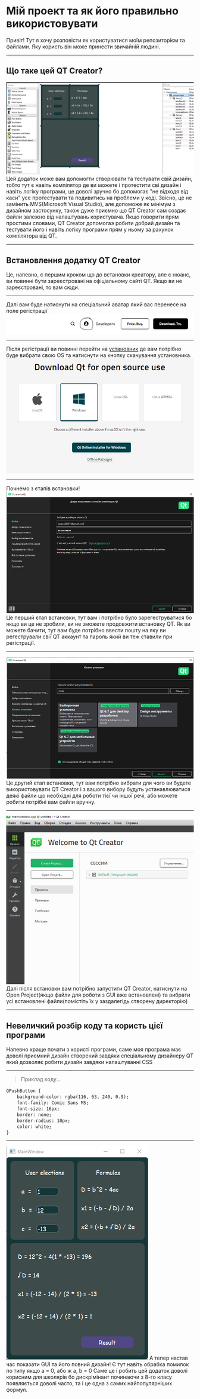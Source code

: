 <h1>Мій проект та як його правильно використовувати</h1>
Привіт! Тут я хочу розповісти як користуватися моїм репозиторієм та файлами.
Яку користь він може принести звичайній людині.
<hr>
<h2>Що таке цей QT Creator?</h2>
<img src="https://github.com/serafimiumroadtojunior/cpp_qt6_diskriminant/blob/main/qt_5.png">
Цей додаток може вам допомогти створювати та тестувати свій дизайн, тобто тут є навіть компілятор де ви можете і протестити сві дизайн і навіть логіку програми, це доволі зручно бо допомогає "не відходя від каси" усе протестувати та подивитись на проблеми у коді. Звісно, це не замінить MVS(Microsoft Visual Studio), але допоможе як мінімум з дизайном застосунку, також дуже приємно що QT Creator сам создає файли залежно від налаштувань користувача. Якщо говорити прям простими словами, QT Creator допомогаэ робити добрий дизайн та тестувати його і навіть логіку програми прям у ньому за рахунок компілятора від QT.
<hr>
<h2>Встановлення додатку QT Creator</h2>
Це, напевно, є першим кроком що до встановки креатору, але є нюанс, ви повинні бути зареєстровані на офіціальному сайті QT. Якщо ви не зареєстровані, то вам <a href="https://www.qt.io/" target="_blank" style="text-decoration: none;">сюди</a>.
<hr>
Далі вам буде натиснути на спеціальний аватар який вас перенесе на поле регістрації
<img src="https://raw.githubusercontent.com/serafimiumroadtojunior/cpp_qt6_diskriminant/main/github_2.png" alt="Далі як ви натиснете на нього вас перекине до специального віконця, там вам потрібно бути натиснути на Create QT Account і потім заповнити усі данні">
<hr>
Після регістрації ви повинні перейти на <a href="https://www.qt.io/download-qt-installer-oss?hsCtaTracking=99d9dd4f-5681-48d2-b096-470725510d34%7C074ddad0-fdef-4e53-8aa8-5e8a876d6ab4" target="_blank" >установник</a> де вам потрібно буде вибрати свою OS та натиснути на кнопку скачування установника.
<img src="https://raw.githubusercontent.com/serafimiumroadtojunior/cpp_qt6_diskriminant/main/installer.png" alt="Скачування установника">
<hr>
Почнемо з єтапів встановки!
<img src="https://github.com/serafimiumroadtojunior/cpp_qt6_diskriminant/blob/main/qt_1.png">
Це перший єтап встановки, тут вам і потрібно було зарегеструватися бо якщо ви це не зробили, ви не зможете продовжити встановку QT.
Як ви можете бачити, тут вам буде потрібно ввести пошту на яку ви регестрували свії QT аккаунт та пароль який ви теж ставили при регістрації.
<hr>
<img src="https://github.com/serafimiumroadtojunior/cpp_qt6_diskriminant/blob/main/qt_3.png">
Це другий єтап встановки, тут вам потрібно вибрати для чого ви будете використовувати QT Creator і з вашого вибору будуть устанавлюватися деякі файли що необхідні для роботи тієї чи іншої речі, або можете робити потрібні вам файли вручну.
<hr>
<img src="https://github.com/serafimiumroadtojunior/cpp_qt6_diskriminant/blob/main/qt_4.png">
Далі після встановки вам потрібно запустити QT Creator, натиснути на Open Project(якщо файли для роботи з GUI вже встановлені) та вибрати усі встановлені файли(помістіть їх у заздалегідь створену директорію)
<hr>
<h2>Невеличкий розбір коду та користь цієї програми</h2>
Напевно краще почати з користі програми, саме моя програма має доволі приємний дизайн створений завдяки спеціальному дизайнеру QT який дозволяє робити дизайн завдяки налаштуванні CSS 
<hr>
<blockquote>Приклад коду...</blockquote>

```
QPushButton {
    background-color: rgba(116, 63, 240, 0.9);
    font-family: Comic Sans MS;
    font-size: 16px;
    border: none;
    border-radius: 10px;
    color: white;
}
```
<hr>
<img src="https://github.com/serafimiumroadtojunior/cpp_qt6_diskriminant/blob/main/qt_6.png">
А тепер настав час показати GUI та його повний дизайн!
Є тут навіть обрабка помилок по типу якщо a = 0, або ж a, b = 0
Саме це і робить цей додаток доволі корисним для школярів бо дискрімінант починаючи з 8-го класу появляється доволі часто, та і це одна з самих найпопулярніших формул.

